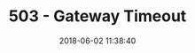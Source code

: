 ---
layout: error-pages/503
title: 503 - Gateway Timeout
comments: false
description: Gateway Timeout
date: 2018-06-02 11:38:40
---